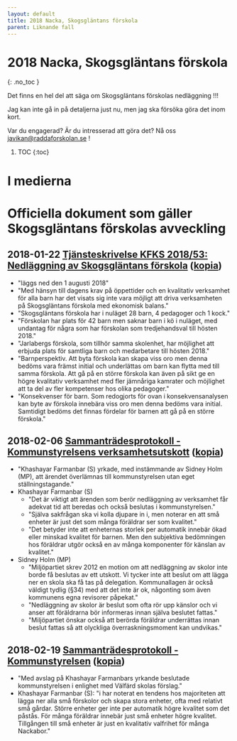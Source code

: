 ```yaml
---
layout: default
title: 2018 Nacka, Skogsgläntans förskola
parent: Liknande fall
---
```


# 2018 Nacka, Skogsgläntans förskola
{: .no_toc }

Det finns en hel del att säga om Skogsgläntans förskolas nedläggning !!!

Jag kan inte gå in på detaljerna just nu, men jag ska försöka göra det inom kort.

Var du engagerad? Är du intresserad att göra det? Nå oss javikan@raddaforskolan.se !


1. TOC
{:toc}


# I medierna


# Officiella dokument som gäller Skogsgläntans förskolas avveckling

## **2018-01-22** [Tjänsteskrivelse KFKS 2018/53: Nedläggning av Skogsgläntans förskola](https://handlingar.nacka.se/handlingar/Kommunstyrelsens_verksamhetsutskott//2018/2018-02-06/06_Nedläggning_Skogsgläntans_förskola/06a_Nedläggning_Skogsgläntans_förskola_tjskr.pdf) ([kopia](./Kommunstyrelsens_verksamhetsutskott//2018/2018-02-06/06_Nedläggning_Skogsgläntans_förskola/06a_Nedläggning_Skogsgläntans_förskola_tjskr.pdf))
  * "läggs ned den 1 augusti 2018"
  * "Med hänsyn till dagens krav på öppettider och en kvalitativ verksamhet för alla barn har det visats sig inte vara möjligt att driva verksamheten på Skogsgläntans förskola med ekonomisk balans."
  * "Skogsgläntans förskola har i nuläget 28 barn, 4 pedagoger och 1 kock."
  * "Förskolan har plats för 42 barn men saknar barn i kö i nuläget, med undantag för några som har förskolan som tredjehandsval till hösten 2018."
  * "Jarlabergs förskola, som tillhör samma skolenhet, har möjlighet att erbjuda plats för samtliga barn och medarbetare till hösten 2018."
  * "Barnperspektiv. Att byta förskola kan skapa viss oro men denna bedöms vara främst initial och underlättas om barn kan flytta med till samma förskola. Att gå på en större förskola kan även på sikt ge en högre kvalitativ verksamhet med fler jämnåriga kamrater och möjlighet att ta del av fler kompetenser hos olika pedagoger."
  * "Konsekvenser för barn. Som redogjorts för ovan i konsekvensanalysen kan byte av förskola innebära viss oro men denna bedöms vara initial. Samtidigt bedöms det finnas fördelar för barnen att gå på en större förskola."

## **2018-02-06** [Sammanträdesprotokoll - Kommunstyrelsens verksamhetsutskott](https://handlingar.nacka.se/handlingar/Kommunstyrelsens_verksamhetsutskott//2018/2018-02-06/00_Protokoll_KSVU_2018-02-06.pdf) ([kopia](./00_Protokoll_KSVU_2018-02-06.pdf))
  * "Khashayar Farmanbar (S) yrkade, med instämmande av Sidney Holm (MP), att ärendet överlämnas till kommunstyrelsen utan eget ställningstagande."
  * Khashayar Farmanbar (S)
    * "Det är viktigt att ärenden som berör nedläggning av verksamhet får adekvat tid att beredas och också beslutas i kommunstyrelsen."
    * "Själva sakfrågan ska vi kolla djupare in i, men noterar en att små enheter är just det som många föräldrar ser som kvalitet."
    * "Det betyder inte att enheternas storlek per automatik innebär ökad eller minskad kvalitet för barnen. Men den subjektiva bedömningen hos föräldrar utgör också en av många komponenter för känslan av kvalitet."
  * Sidney Holm (MP)
    * "Miljöpartiet skrev 2012 en motion om att nedläggning av skolor inte borde få beslutas av ett utskott. Vi tycker inte att beslut om att lägga ner en skola ska få tas på delegation. Kommunallagen är också väldigt tydlig (§34) med att det inte är ok, någonting som även kommunens egna revisorer påpekat."
    * "Nedläggning av skolor är beslut som ofta rör upp känslor och vi anser att föräldrarna bör informeras innan själva beslutet fattas."
    * "Miljöpartiet önskar också att berörda föräldrar underrättas innan beslut fattas så att olyckliga överraskningsmoment kan undvikas."

## **2018-02-19** [Sammanträdesprotokoll - Kommunstyrelsen](https://handlingar.nacka.se/handlingar/Kommunstyrelsen//2018/KS_2018-02-19/00_Protokoll_KS_2018-02-19.pdf) ([kopia](./00_Protokoll_KS_2018-02-19.pdf))
  * "Med avslag på Khashayar Farmanbars yrkande beslutade kommunstyrelsen i enlighet med Välfärd skolas förslag."
  * Khashayar Farmanbar (S): "i har noterat en tendens hos majoriteten att lägga ner alla små förskolor och skapa stora enheter, ofta med relativt små gårdar. Större enheter ger inte per automatik högre kvalitet som det påstås. För många föräldrar innebär just små enheter högre kvalitet. Tillgången till små enheter är just en kvalitativ valfrihet för många Nackabor."
